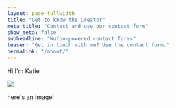 ```yaml
---
layout: page-fullwidth
title: "Get to know the Creator"
meta_title: "Contact and use our contact form"
show_meta: false
subheadline: "Wufoo-powered contact forms"
teaser: "Get in touch with me? Use the contact form."
permalink: "/about/"
---
```

Hi I'm Katie

<img src="http://lorempixel.com/400/400/people/">

here's an image!
